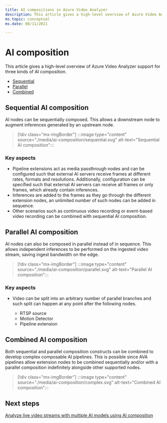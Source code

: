 ```yaml
---
title: AI compositions in Azure Video Analyzer
description: This article gives a high-level overview of Azure Video Analyzer support for three kinds of AI composition. The topic also provides scenario explanation for each kind of AI composition.
ms.topic: conceptual
ms.date: 08/11/2021

---
```


# AI composition

This article gives a high-level overview of Azure Video Analyzer support for three kinds of AI composition. 

* [Sequential](#sequential-ai-composition)
* [Parallel](#parallel-ai-composition)
* [Combined](#combined-ai-composition)

## Sequential AI composition

AI nodes can be sequentially composed. This allows a downstream node to augment inferences generated by an upstream node.

> [!div class="mx-imgBorder"]
> :::image type="content" source="./media/ai-composition/sequential.svg" alt-text="Sequential AI composition":::
 
### Key aspects

* Pipeline extensions act as media passthrough nodes and can be configured such that external AI servers receive frames at different rates, formats and resolutions. Additionally, configuration can be specified such that external AI servers can receive all frames or only frames, which already contain inferences.
* Inferences are added to the frames as they go through the different extension nodes, an unlimited number of such nodes can be added in sequence.
* Other scenarios such as continuous video recording or event-based video recording can be combined with sequential AI composition.

    
## Parallel AI composition

AI nodes can also be composed in parallel instead of in sequence. This allows independent inferences to be performed on the ingested video stream, saving ingest bandwidth on the edge.

> [!div class="mx-imgBorder"]
> :::image type="content" source="./media/ai-composition/parallel.svg" alt-text="Parallel AI composition":::
 
### Key aspects

* Video can be split into an arbitrary number of parallel branches and such split can happen at any point after the following nodes.
    
    * RTSP source
    * Motion Detector
    * Pipeline extension

## Combined AI composition

Both sequential and parallel composition constructs can be combined to develop complex composable AI pipelines. This is possible since  AVA pipelines allow extension nodes to be combined sequentially and/or with a parallel composition indefinitely alongside other supported nodes.

> [!div class="mx-imgBorder"]
> :::image type="content" source="./media/ai-composition/complex.svg" alt-text="Combined AI composition":::
 


## Next steps

[Analyze live video streams with multiple AI models using AI composition](analyze-ai-composition.md)

